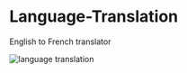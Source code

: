 # Language-Translation
English to French translator 


![language translation](https://user-images.githubusercontent.com/69954811/191853354-3c0bcd5f-6168-43ad-9616-6cbf7ca2e0fd.png)


